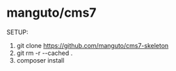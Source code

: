 # manguto/cms7

SETUP:
1. git clone https://github.com/manguto/cms7-skeleton
2. git rm -r --cached .
3. composer install